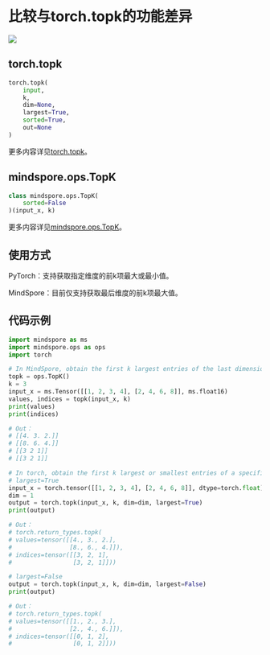 # 比较与torch.topk的功能差异

<a href="https://gitee.com/mindspore/docs/blob/r2.0.0-alpha/docs/mindspore/source_zh_cn/note/api_mapping/pytorch_diff/TopK.md" target="_blank"><img src="https://mindspore-website.obs.cn-north-4.myhuaweicloud.com/website-images/r2.0.0-alpha/resource/_static/logo_source.png"></a>

## torch.topk

```python
torch.topk(
    input,
    k,
    dim=None,
    largest=True,
    sorted=True,
    out=None
)
```

更多内容详见[torch.topk](https://pytorch.org/docs/1.5.0/torch.html#torch.topk)。

## mindspore.ops.TopK

```python
class mindspore.ops.TopK(
    sorted=False
)(input_x, k)
```

更多内容详见[mindspore.ops.TopK](https://mindspore.cn/docs/zh-CN/r2.0.0-alpha/api_python/ops/mindspore.ops.TopK.html#mindspore.ops.TopK)。

## 使用方式

PyTorch：支持获取指定维度的前k项最大或最小值。

MindSpore：目前仅支持获取最后维度的前k项最大值。

## 代码示例

```python
import mindspore as ms
import mindspore.ops as ops
import torch

# In MindSpore, obtain the first k largest entries of the last dimension.
topk = ops.TopK()
k = 3
input_x = ms.Tensor([[1, 2, 3, 4], [2, 4, 6, 8]], ms.float16)
values, indices = topk(input_x, k)
print(values)
print(indices)

# Out：
# [[4. 3. 2.]]
# [[8. 6. 4.]]
# [[3 2 1]]
# [[3 2 1]]

# In torch, obtain the first k largest or smallest entries of a specific dimension.
# largest=True
input_x = torch.tensor([[1, 2, 3, 4], [2, 4, 6, 8]], dtype=torch.float)
dim = 1
output = torch.topk(input_x, k, dim=dim, largest=True)
print(output)

# Out：
# torch.return_types.topk(
# values=tensor([[4., 3., 2.],
#                [8., 6., 4.]]),
# indices=tensor([[3, 2, 1],
#                 [3, 2, 1]]))

# largest=False
output = torch.topk(input_x, k, dim=dim, largest=False)
print(output)

# Out：
# torch.return_types.topk(
# values=tensor([[1., 2., 3.],
#                [2., 4., 6.]]),
# indices=tensor([[0, 1, 2],
#                 [0, 1, 2]]))
```
